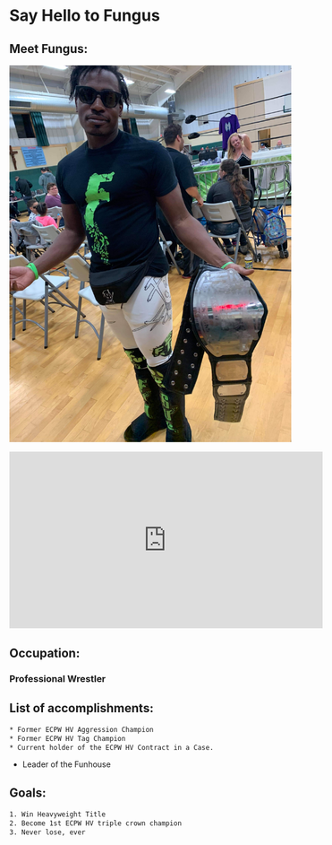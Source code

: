 # Say Hello to Fungus

## Meet Fungus:

![Fungus](Downloads/fungus.jpeg) 


<iframe width="560" height="315" src="https://www.youtube.com/embed/XxRhM9rtIbM" frameborder="0" allow="accelerometer; autoplay; encrypted-media; gyroscope; picture-in-picture" allowfullscreen></iframe>

## **Occupation:**
### Professional Wrestler

## **List of accomplishments**:
    * Former ECPW HV Aggression Champion
    * Former ECPW HV Tag Champion
    * Current holder of the ECPW HV Contract in a Case.  
* Leader of the Funhouse 
  
## **Goals**:
    1. Win Heavyweight Title
    2. Become 1st ECPW HV triple crown champion
    3. Never lose, ever

